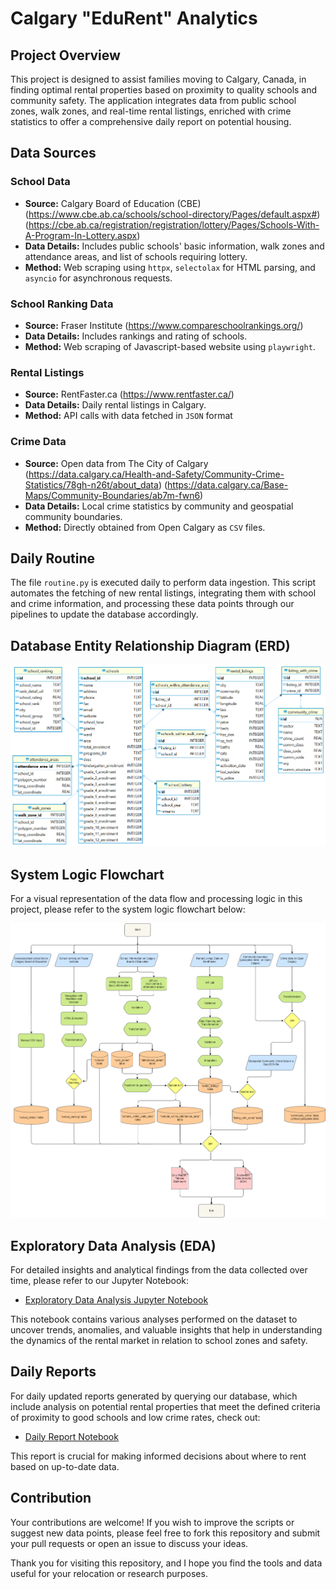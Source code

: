 # Calgary "EduRent" Analytics

## Project Overview

This project is designed to assist families moving to Calgary, Canada, in finding optimal rental properties based on proximity to quality schools and community safety. The application integrates data from public school zones, walk zones, and real-time rental listings, enriched with crime statistics to offer a comprehensive daily report on potential housing.

## Data Sources

### School Data

- **Source:** Calgary Board of Education (CBE)
  (https://www.cbe.ab.ca/schools/school-directory/Pages/default.aspx#)
  (https://cbe.ab.ca/registration/registration/lottery/Pages/Schools-With-A-Program-In-Lottery.aspx)
- **Data Details:** Includes public schools' basic information, walk zones and attendance areas, and list of schools requiring lottery.
- **Method:** Web scraping using `httpx`, `selectolax` for HTML parsing, and `asyncio` for asynchronous requests.

### School Ranking Data

- **Source:** Fraser Institute (https://www.compareschoolrankings.org/)
- **Data Details:** Includes rankings and rating of schools.
- **Method:** Web scraping of Javascript-based website using `playwright`.

### Rental Listings

- **Source:** RentFaster.ca (https://www.rentfaster.ca/)
- **Data Details:** Daily rental listings in Calgary.
- **Method:** API calls with data fetched in `JSON` format

### Crime Data

- **Source:** Open data from The City of Calgary
  (https://data.calgary.ca/Health-and-Safety/Community-Crime-Statistics/78gh-n26t/about_data)
  (https://data.calgary.ca/Base-Maps/Community-Boundaries/ab7m-fwn6)
- **Data Details:** Local crime statistics by community and geospatial community boundaries.
- **Method:** Directly obtained from Open Calgary as `CSV` files.

## Daily Routine

The file `routine.py` is executed daily to perform data ingestion. This script automates the fetching of new rental listings, integrating them with school and crime information, and processing these data points through our pipelines to update the database accordingly.

## Database Entity Relationship Diagram (ERD)

![ERD](diagrams/database_erd.png)

## System Logic Flowchart

For a visual representation of the data flow and processing logic in this project, please refer to the system logic flowchart below:

![System Logic Flowchart](diagrams/CBE%20project-Full%20data%20pipeline.drawio.png)

## Exploratory Data Analysis (EDA)

For detailed insights and analytical findings from the data collected over time, please refer to our Jupyter Notebook:

- [Exploratory Data Analysis Jupyter Notebook](exploratory%20data%20analysis_21.4.2024.ipynb)

This notebook contains various analyses performed on the dataset to uncover trends, anomalies, and valuable insights that help in understanding the dynamics of the rental market in relation to school zones and safety.

## Daily Reports

For daily updated reports generated by querying our database, which include analysis on potential rental properties that meet the defined criteria of proximity to good schools and low crime rates, check out:

- [Daily Report Notebook](results/report.ipynb)

This report is crucial for making informed decisions about where to rent based on up-to-date data.

## Contribution

Your contributions are welcome! If you wish to improve the scripts or suggest new data points, please feel free to fork this repository and submit your pull requests or open an issue to discuss your ideas.

Thank you for visiting this repository, and I hope you find the tools and data useful for your relocation or research purposes.
